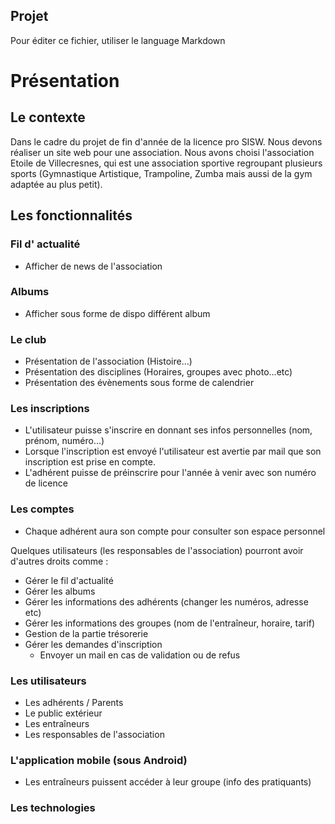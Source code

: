 ## Projet
Pour éditer ce fichier, utiliser le language Markdown

# Présentation
## Le contexte
Dans le cadre du projet de fin d'année de la licence pro SISW. Nous devons réaliser un site web pour une association.
Nous avons choisi l'association Etoile de Villecresnes, qui est une association sportive regroupant plusieurs sports (Gymnastique Artistique, Trampoline, Zumba mais aussi de la gym adaptée au plus petit).

## Les fonctionnalités

### Fil d' actualité
- Afficher de news de l'association

### Albums
- Afficher sous forme de dispo différent album

### Le club

- Présentation de l'association (Histoire...)
- Présentation des disciplines (Horaires, groupes avec photo...etc)
- Présentation des évènements sous forme de calendrier


### Les inscriptions
- L'utilisateur puisse s'inscrire en donnant ses infos personnelles (nom, prénom, numéro...)
- Lorsque l'inscription est envoyé l'utilisateur est avertie par mail que son inscription est prise en compte.
- L'adhérent puisse de préinscrire pour l'année à venir avec son numéro de licence

### Les comptes
- Chaque adhérent aura son compte pour consulter son espace personnel

Quelques utilisateurs (les responsables de l'association) pourront avoir d'autres droits comme :
- Gérer le fil d'actualité
- Gérer les albums
- Gérer les informations des adhérents (changer les numéros, adresse etc)
- Gérer les informations des groupes (nom de l'entraîneur, horaire, tarif)
- Gestion de la partie trésorerie
- Gérer les demandes d'inscription
	- Envoyer un mail en cas de validation ou de refus

### Les utilisateurs

- Les adhérents / Parents
- Le public extérieur
- Les entraîneurs
- Les responsables de l'association

### L'application mobile (sous Android)

- Les entraîneurs puissent accéder à leur groupe (info des pratiquants)

### Les technologies
